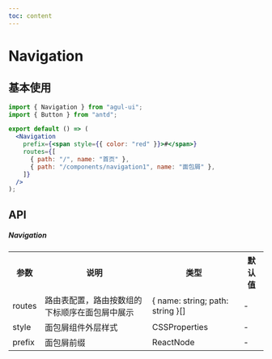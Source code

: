 ```yaml
---
toc: content
---
```


# Navigation

## 基本使用

```jsx
import { Navigation } from "agul-ui";
import { Button } from "antd";

export default () => (
  <Navigation
    prefix={<span style={{ color: "red" }}>#</span>}
    routes={[
      { path: "/", name: "首页" },
      { path: "/components/navigation1", name: "面包屑" },
    ]}
  />
);
```

## API

##### Navigation

<table>
  <tr>
    <th>参数</th>
    <th>说明</th>
    <th>类型</th>
    <th>默认值</th>
  </tr>
  <tr>
    <td>routes</td>
    <td>路由表配置，路由按数组的下标顺序在面包屑中展示</td>
    <td>{ name: string; path: string }[]</td>
    <td>-</td>
  </tr>
  <tr>
    <td>style</td>
    <td>面包屑组件外层样式</td>
    <td>CSSProperties</td>
    <td>-</td>
  </tr>
  <tr>
    <td>prefix</td>
    <td>面包屑前缀</td>
    <td>ReactNode</td>
    <td>-</td>
  </tr>
</table>
